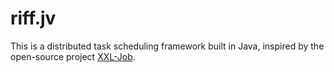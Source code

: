 # riff.jv

This is a distributed task scheduling framework built in Java, inspired by the open-source project [XXL-Job](https://github.com/xuxueli/xxl-job).

